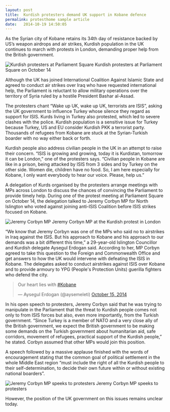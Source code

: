 ```yaml
---
layout: post
title:  Kurdish protesters demand UK support in Kobane defence
permalink: protesthome sample article
date:   2014-10-19 14:50:05
---
```

As the Syrian city of Kobane retains its 34th day of resistance backed by US’s weapon airdrops and air strikes, Kurdish population in the UK continues to march with protests in London, demanding proper help from the British government.

![Kurdish protesters at Parliament Square](https://dl.dropboxusercontent.com/u/80627489/222.jpg)
Kurdish protesters at Parliament Square on October 14

Although the UK has joined International Coalition Against Islamic State and agreed to conduct air strikes over Iraq who have requested international help, the Parliament is reluctant to allow military operations over the territory of Syria ruled by a hostile President Bashar al-Assad.

The protesters chant “Wake up UK, wake up UK, terrorists are ISIS”, asking the UK government to influence Turkey whose silence they regard as support for ISIS. Kurds living in Turkey also protested, which led to severe clashes with the police. Kurdish population is a sensitive issue for Turkey because Turkey, US and EU consider Kurdish PKK a terrorist party. Thousands of refugees from Kobane are stuck at the Syrian-Turkish boarder with no way either back or forth.

Kurdish people also address civilian people in the UK in an attempt to raise their concern. “ISIS is growing and growing, today it is Kurdistan, tomorrow it can be London,” one of the protesters says. “Civilian people in Kobane are like in a prison, being attacked by ISIS from 3 sides and by Turkey on the other side. Women die, children have no food. So, I am here especially for Kobane, I only want everybody to hear our voice. Please, help us.”

A delegation of Kurds organised by the protesters arrange meetings with MPs across London to discuss the chances of convincing the Parliament to provide timely help. During one of the protest meeting at Parliament Square on October 14, the delegation talked to Jeremy Corbyn MP for North Islington who voted against joining anti-ISIS Coalition before ISIS strikes focused on Kobane.

![Jeremy Corbyn MP](https://dl.dropboxusercontent.com/u/80627489/333.jpg)
Jeremy Corbyn MP at the Kurdish protest in London

“We know that Jeremy Corbyn was one of the MPs who said no to airstrikes in Iraq against the ISIS. But his approach to Kobane and his approach to our demands was a bit different this time,” a 29-year-old Islington Councillor and Kurdish delegate Aysegul Erdogan said. According to her, MP Corbyn agreed to take this question to the Foreign and Commonwealth Office and get answers to how the UK would intervene with defeating the ISIS in Kobane. The delegates asked to conduct airstrikes against ISIS over Kobane and to provide armoury to YPG (People's Protection Units) guerilla fighters who defend the city.

<blockquote class="twitter-tweet" lang="en"><p>Our heart lies with <a href="https://twitter.com/hashtag/Kobane?src=hash">#Kobane</a></p>&mdash; Aysegul Erdogan (@aysemeleti) <a href="https://twitter.com/aysemeleti/status/522176567880208384">October 15, 2014</a></blockquote>
<script async src="//platform.twitter.com/widgets.js" charset="utf-8"></script>

In his open speech to protesters, Jeremy Corbyn said that he was trying to manipulate in the Parliament that the threat to Kurdish people comes not only to from ISIS forces but also, even more importantly, from the Turkish government. “Since Turkey is a member of NATO and a very close ally of the British government, we expect the British government to be making some demands on the Turkish government about humanitarian aid, safe corridors, movement of refugees, practical support of the Kurdish people,” he stated.  Corbyn assumed that other MPs would join this position.

A speech followed by a massive applause finished with the words of encouragement stating that the common goal of political settlement in the whole Middle East region “must include the right of all the Kurdish people to their self-determination, to decide their own future within or without existing national boarders”.

![Jeremy Corbyn MP speeks to protesters](https://dl.dropboxusercontent.com/u/80627489/444.jpg)
Jeremy Corbyn MP speeks to protesters

However, the position of the UK government on this issues remains unclear today.